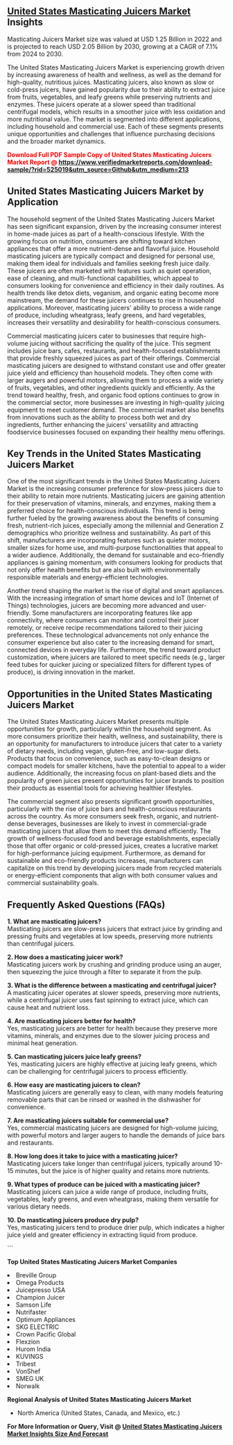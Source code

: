 <h2><a href="https://www.verifiedmarketreports.com/download-sample/?rid=525019&amp;utm_source=Github&amp;utm_medium=213" target="_blank">United States Masticating Juicers Market</a> Insights</h2><p>Masticating Juicers Market size was valued at USD 1.25 Billion in 2022 and is projected to reach USD 2.05 Billion by 2030, growing at a CAGR of 7.1% from 2024 to 2030.</p><p><p>The United States Masticating Juicers Market is experiencing growth driven by increasing awareness of health and wellness, as well as the demand for high-quality, nutritious juices. Masticating juicers, also known as slow or cold-press juicers, have gained popularity due to their ability to extract juice from fruits, vegetables, and leafy greens while preserving nutrients and enzymes. These juicers operate at a slower speed than traditional centrifugal models, which results in a smoother juice with less oxidation and more nutritional value. The market is segmented into different applications, including household and commercial use. Each of these segments presents unique opportunities and challenges that influence purchasing decisions and the broader market dynamics. <strong><p><span class=""><span style="color: #ff0000;"><strong>Download Full PDF Sample Copy of United States Masticating Juicers Market Report</strong> @ </span><a href="https://www.verifiedmarketreports.com/download-sample/?rid=525019&amp;utm_source=Github&amp;utm_medium=213" target="_blank">https://www.verifiedmarketreports.com/download-sample/?rid=525019&amp;utm_source=Github&amp;utm_medium=213</a></span></p></strong></p><h2>United States Masticating Juicers Market by Application</h2><p>The household segment of the United States Masticating Juicers Market has seen significant expansion, driven by the increasing consumer interest in home-made juices as part of a health-conscious lifestyle. With the growing focus on nutrition, consumers are shifting toward kitchen appliances that offer a more nutrient-dense and flavorful juice. Household masticating juicers are typically compact and designed for personal use, making them ideal for individuals and families seeking fresh juice daily. These juicers are often marketed with features such as quiet operation, ease of cleaning, and multi-functional capabilities, which appeal to consumers looking for convenience and efficiency in their daily routines. As health trends like detox diets, veganism, and organic eating become more mainstream, the demand for these juicers continues to rise in household applications. Moreover, masticating juicers' ability to process a wide range of produce, including wheatgrass, leafy greens, and hard vegetables, increases their versatility and desirability for health-conscious consumers.</p><p>Commercial masticating juicers cater to businesses that require high-volume juicing without sacrificing the quality of the juice. This segment includes juice bars, cafes, restaurants, and health-focused establishments that provide freshly squeezed juices as part of their offerings. Commercial masticating juicers are designed to withstand constant use and offer greater juice yield and efficiency than household models. They often come with larger augers and powerful motors, allowing them to process a wide variety of fruits, vegetables, and other ingredients quickly and efficiently. As the trend toward healthy, fresh, and organic food options continues to grow in the commercial sector, more businesses are investing in high-quality juicing equipment to meet customer demand. The commercial market also benefits from innovations such as the ability to process both wet and dry ingredients, further enhancing the juicers' versatility and attracting foodservice businesses focused on expanding their healthy menu offerings.</p><h2>Key Trends in the United States Masticating Juicers Market</h2><p>One of the most significant trends in the United States Masticating Juicers Market is the increasing consumer preference for slow-press juicers due to their ability to retain more nutrients. Masticating juicers are gaining attention for their preservation of vitamins, minerals, and enzymes, making them a preferred choice for health-conscious individuals. This trend is being further fueled by the growing awareness about the benefits of consuming fresh, nutrient-rich juices, especially among the millennial and Generation Z demographics who prioritize wellness and sustainability. As part of this shift, manufacturers are incorporating features such as quieter motors, smaller sizes for home use, and multi-purpose functionalities that appeal to a wider audience. Additionally, the demand for sustainable and eco-friendly appliances is gaining momentum, with consumers looking for products that not only offer health benefits but are also built with environmentally responsible materials and energy-efficient technologies.</p><p>Another trend shaping the market is the rise of digital and smart appliances. With the increasing integration of smart home devices and IoT (Internet of Things) technologies, juicers are becoming more advanced and user-friendly. Some manufacturers are incorporating features like app connectivity, where consumers can monitor and control their juicer remotely, or receive recipe recommendations tailored to their juicing preferences. These technological advancements not only enhance the consumer experience but also cater to the increasing demand for smart, connected devices in everyday life. Furthermore, the trend toward product customization, where juicers are tailored to meet specific needs (e.g., larger feed tubes for quicker juicing or specialized filters for different types of produce), is driving innovation in the market.</p><h2>Opportunities in the United States Masticating Juicers Market</h2><p>The United States Masticating Juicers Market presents multiple opportunities for growth, particularly within the household segment. As more consumers prioritize their health, wellness, and sustainability, there is an opportunity for manufacturers to introduce juicers that cater to a variety of dietary needs, including vegan, gluten-free, and low-sugar diets. Products that focus on convenience, such as easy-to-clean designs or compact models for smaller kitchens, have the potential to appeal to a wider audience. Additionally, the increasing focus on plant-based diets and the popularity of green juices present opportunities for juicer brands to position their products as essential tools for achieving healthier lifestyles.</p><p>The commercial segment also presents significant growth opportunities, particularly with the rise of juice bars and health-conscious restaurants across the country. As more consumers seek fresh, organic, and nutrient-dense beverages, businesses are likely to invest in commercial-grade masticating juicers that allow them to meet this demand efficiently. The growth of wellness-focused food and beverage establishments, especially those that offer organic or cold-pressed juices, creates a lucrative market for high-performance juicing equipment. Furthermore, as demand for sustainable and eco-friendly products increases, manufacturers can capitalize on this trend by developing juicers made from recycled materials or energy-efficient components that align with both consumer values and commercial sustainability goals.</p><h2>Frequently Asked Questions (FAQs)</h2><p><strong>1. What are masticating juicers?</strong><br> Masticating juicers are slow-press juicers that extract juice by grinding and pressing fruits and vegetables at low speeds, preserving more nutrients than centrifugal juicers.</p><p><strong>2. How does a masticating juicer work?</strong><br> Masticating juicers work by crushing and grinding produce using an auger, then squeezing the juice through a filter to separate it from the pulp.</p><p><strong>3. What is the difference between a masticating and centrifugal juicer?</strong><br> A masticating juicer operates at slower speeds, preserving more nutrients, while a centrifugal juicer uses fast spinning to extract juice, which can cause heat and nutrient loss.</p><p><strong>4. Are masticating juicers better for health?</strong><br> Yes, masticating juicers are better for health because they preserve more vitamins, minerals, and enzymes due to the slower juicing process and minimal heat generation.</p><p><strong>5. Can masticating juicers juice leafy greens?</strong><br> Yes, masticating juicers are highly effective at juicing leafy greens, which can be challenging for centrifugal juicers to process efficiently.</p><p><strong>6. How easy are masticating juicers to clean?</strong><br> Masticating juicers are generally easy to clean, with many models featuring removable parts that can be rinsed or washed in the dishwasher for convenience.</p><p><strong>7. Are masticating juicers suitable for commercial use?</strong><br> Yes, commercial masticating juicers are designed for high-volume juicing, with powerful motors and larger augers to handle the demands of juice bars and restaurants.</p><p><strong>8. How long does it take to juice with a masticating juicer?</strong><br> Masticating juicers take longer than centrifugal juicers, typically around 10-15 minutes, but the juice is of higher quality and retains more nutrients.</p><p><strong>9. What types of produce can be juiced with a masticating juicer?</strong><br> Masticating juicers can juice a wide range of produce, including fruits, vegetables, leafy greens, and even wheatgrass, making them versatile for various dietary needs.</p><p><strong>10. Do masticating juicers produce dry pulp?</strong><br> Yes, masticating juicers tend to produce drier pulp, which indicates a higher juice yield and greater efficiency in extracting liquid from produce.</p>```</p><p><strong>Top United States Masticating Juicers Market Companies</strong></p><div data-test-id=""><p><li>Breville Group</li><li> Omega Products</li><li> Juicepresso USA</li><li> Champion Juicer</li><li> Samson Life</li><li> Nutrifaster</li><li> Optimum Appliances</li><li> SKG ELECTRIC</li><li> Crown Pacific Global</li><li> Flexzion</li><li> Hurom India</li><li> KUVINGS</li><li> Tribest</li><li> VonShef</li><li> SMEG UK</li><li> Norwalk</li></p><div><strong>Regional Analysis of&nbsp;United States Masticating Juicers Market</strong></div><ul><li dir="ltr"><p dir="ltr">North America&nbsp;(United States, Canada, and Mexico, etc.)</p></li></ul><p><strong>For More Information or Query, Visit @&nbsp;</strong><strong><a href="https://www.verifiedmarketreports.com/product/masticating-juicers-market-size-and-forecast/?utm_source=Github&amp;utm_medium=213" target="_blank">United States Masticating Juicers Market Insights Size And Forecast</a></strong></p></div>

